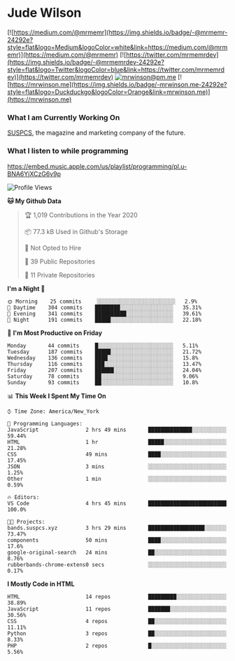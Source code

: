 # Jude Wilson
[![https://medium.com/@mrmemr](https://img.shields.io/badge/-@mrmemr-24292e?style=flat&logo=Medium&logoColor=white&link=https://medium.com/@mrmemr)](https://medium.com/@mrmemr)
[![https://twitter.com/mrmemrdev](https://img.shields.io/badge/-@mrmemrdev-24292e?style=flat&logo=Twitter&logoColor=blue&link=https://twitter.com/mrmemrdev)](https://twitter.com/mrmemrdev)
[![mrwinson@pm.me](https://img.shields.io/badge/-mrwinson@pm.me-24292e?style=flat&logo=ProtonMail&logoColor=Grey&link=mailto:mrwinson@pm.me)](mailto:mrwinson@pm.me)
[![https://mrwinson.me](https://img.shields.io/badge/-mrwinson.me-24292e?style=flat&logo=Duckduckgo&logoColor=Orange&link=mrwinson.me)](https://mrwinson.me) 

### What I am Currently Working On
[SUSPCS](https://suspcs.xyz), the magazine and marketing company of the future.

### What I listen to while programming
https://embed.music.apple.com/us/playlist/programming/pl.u-BNA6YjXCzG6v9p

<!--START_SECTION:waka-->
![Profile Views](http://img.shields.io/badge/Profile%20Views-0-blue)

**🐱 My Github Data** 

> 🏆 1,019 Contributions in the Year 2020
 > 
> 📦 77.3 kB Used in Github's Storage 
 > 
> 🚫 Not Opted to Hire
 > 
> 📜 39 Public Repositories
 > 
> 🔑 11 Private Repositories 

**I'm a Night 🦉** 

```text
🌞 Morning    25 commits     ░░░░░░░░░░░░░░░░░░░░░░░░░   2.9% 
🌆 Daytime    304 commits    ████████░░░░░░░░░░░░░░░░░   35.31% 
🌃 Evening    341 commits    ██████████░░░░░░░░░░░░░░░   39.61% 
🌙 Night      191 commits    █████░░░░░░░░░░░░░░░░░░░░   22.18%

```
📅 **I'm Most Productive on Friday** 

```text
Monday       44 commits     █░░░░░░░░░░░░░░░░░░░░░░░░   5.11% 
Tuesday      187 commits    █████░░░░░░░░░░░░░░░░░░░░   21.72% 
Wednesday    136 commits    ████░░░░░░░░░░░░░░░░░░░░░   15.8% 
Thursday     116 commits    ███░░░░░░░░░░░░░░░░░░░░░░   13.47% 
Friday       207 commits    ██████░░░░░░░░░░░░░░░░░░░   24.04% 
Saturday     78 commits     ██░░░░░░░░░░░░░░░░░░░░░░░   9.06% 
Sunday       93 commits     ██░░░░░░░░░░░░░░░░░░░░░░░   10.8%

```


📊 **This Week I Spent My Time On** 

```text
⌚︎ Time Zone: America/New_York

💬 Programming Languages: 
JavaScript               2 hrs 49 mins       ██████████████░░░░░░░░░░░   59.44% 
HTML                     1 hr                █████░░░░░░░░░░░░░░░░░░░░   21.28% 
CSS                      49 mins             ████░░░░░░░░░░░░░░░░░░░░░   17.45% 
JSON                     3 mins              ░░░░░░░░░░░░░░░░░░░░░░░░░   1.25% 
Other                    1 min               ░░░░░░░░░░░░░░░░░░░░░░░░░   0.59%

🔥 Editors: 
VS Code                  4 hrs 45 mins       █████████████████████████   100.0%

🐱‍💻 Projects: 
bands.suspcs.xyz         3 hrs 29 mins       ██████████████████░░░░░░░   73.47% 
components               50 mins             ████░░░░░░░░░░░░░░░░░░░░░   17.6% 
google-original-search   24 mins             ██░░░░░░░░░░░░░░░░░░░░░░░   8.76% 
rubberbands-chrome-extens0 secs              ░░░░░░░░░░░░░░░░░░░░░░░░░   0.17%

```

**I Mostly Code in HTML** 

```text
HTML                     14 repos            █████████░░░░░░░░░░░░░░░░   38.89% 
JavaScript               11 repos            ███████░░░░░░░░░░░░░░░░░░   30.56% 
CSS                      4 repos             ██░░░░░░░░░░░░░░░░░░░░░░░   11.11% 
Python                   3 repos             ██░░░░░░░░░░░░░░░░░░░░░░░   8.33% 
PHP                      2 repos             █░░░░░░░░░░░░░░░░░░░░░░░░   5.56%

```



<!--END_SECTION:waka-->
